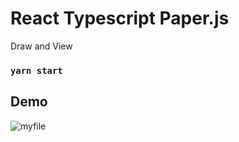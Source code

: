 # React Typescript Paper.js

Draw and View

### `yarn start`

## Demo

![myfile](https://raw.githubusercontent.com/BehrouzSohrabi/Drawing-Streaming-Project/main/demo.gif)